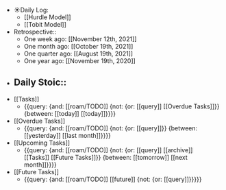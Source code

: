 - ☀️Daily Log:
    - [[Hurdle Model]]
    - [[Tobit Model]]
- Retrospective::
    - One week ago: [[November 12th, 2021]]
    - One month ago: [[October 19th, 2021]]
    - One quarter ago: [[August 19th, 2021]]
    - One year ago: [[November 19th, 2020]]
- Daily Stoic::
    - 
- [[Tasks]]
    - {{query: {and: [[roam/TODO]] {not: {or: [[query]] [[Overdue Tasks]]}} {between: [[today]] [[today]]}}}}
- [[Overdue Tasks]]
    - {{query: {and: [[roam/TODO]] {not: {or: [[query]]}} {between: [[yesterday]] [[last month]]}}}}
- [[Upcoming Tasks]]
    - {{query: {and: [[roam/TODO]] {not: {or: [[query]] [[archive]] [[Tasks]] [[Future Tasks]]}} {between: [[tomorrow]] [[next month]]}}}}
- [[Future Tasks]]
    - {{query: {and: [[roam/TODO]] [[future]] {not: {or: [[query]]}}}}}
